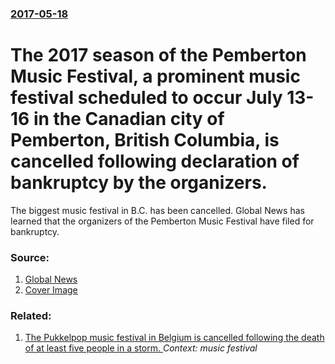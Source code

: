 ### [2017-05-18](/news/2017/05/18/index.md)

# The 2017 season of the Pemberton Music Festival, a prominent music festival scheduled to occur July 13-16 in the Canadian city of Pemberton, British Columbia, is cancelled following declaration of bankruptcy by the organizers. 

The biggest music festival in B.C. has been cancelled. Global News has learned that the organizers of the Pemberton Music Festival have filed for bankruptcy.


### Source:

1. [Global News](https://globalnews.ca/news/3462901/2017-pemberton-music-festival-cancelled-no-automatic-ticket-refunds/)
1. [Cover Image](https://shawglobalnews.files.wordpress.com/2013/09/5238739.jpg?quality=70&strip=all&w=720&h=480&crop=1)

### Related:

1. [The Pukkelpop music festival in Belgium is cancelled following the death of at least five people in a storm. ](/news/2011/08/19/the-pukkelpop-music-festival-in-belgium-is-cancelled-following-the-death-of-at-least-five-people-in-a-storm.md) _Context: music festival_
